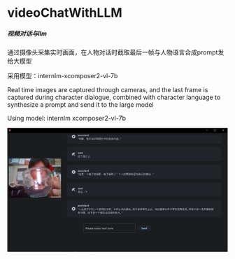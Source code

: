 # videoChatWithLLM

##### 视频对话与llm

通过摄像头采集实时画面，在人物对话时截取最后一帧与人物语言合成prompt发给大模型



采用模型：internlm-xcomposer2-vl-7b



Real time images are captured through cameras, and the last frame is captured during character dialogue, combined with character language to synthesize a prompt and send it to the large model





Using model: internlm xcomposer2-vl-7b



![test](pic/test.jpg)

